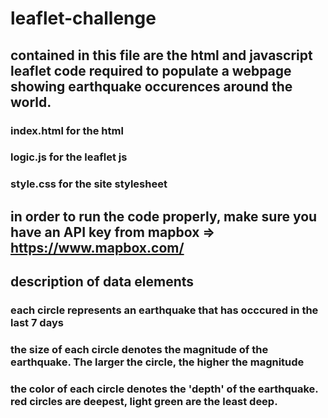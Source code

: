 # leaflet-challenge

## contained in this file are the html and javascript leaflet code required to populate a webpage showing earthquake occurences around the world.
### index.html for the html
### logic.js for the leaflet js
### style.css for the site stylesheet

## in order to run the code properly, make sure you have an API key from mapbox => https://www.mapbox.com/

## description of data elements

### each circle represents an earthquake that has occcured in the last 7 days
### the size of each circle denotes the magnitude of the earthquake. The larger the circle, the higher the magnitude
### the color of each circle denotes the 'depth' of the earthquake. red circles are deepest, light green are the least deep.
